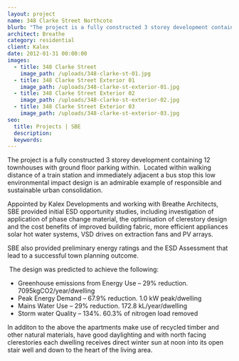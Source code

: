 ```yaml
---
layout: project
name: 348 Clarke Street Northcote
blurb: "The project is a fully constructed 3 storey development containing 12 townhouses with ground floor parking within.\_ Located within walking distance of a train station and immediately adjacent a bus stop this low environmental impact design is an admirable example of responsible and sustainable urban consolidation."
architect: Breathe
category: residential
client: Kalex
date: 2012-01-31 00:00:00
images:
  - title: 348 Clarke Street
    image_path: /uploads/348-clarke-st-01.jpg
  - title: 348 Clarke Street Exterior 01
    image_path: /uploads/348-clarke-st-exterior-01.jpg
  - title: 348 Clarke Street Exterior 02
    image_path: /uploads/348-clarke-st-exterior-02.jpg
  - title: 348 Clarke Street Exterior 03
    image_path: /uploads/348-clarke-st-exterior-03.jpg
seo:
  title: Projects | SBE
  description:
  keywords:
---
```



The project is a fully constructed 3 storey development containing 12 townhouses with ground floor parking within.&nbsp; Located within walking distance of a train station and immediately adjacent a bus stop this low environmental impact design is an admirable example of responsible and sustainable urban consolidation.

Appointed by Kalex Developments and working with Breathe Architects, SBE provided initial ESD opportunity studies, including investigation of application of phase change material, the optimisation of clerestory design and the cost benefits of improved building fabric, more efficient appliances solar hot water systems, VSD drives on extraction fans and PV arrays.

SBE also provided preliminary energy ratings and the ESD Assessment that lead to a successful town planning outcome.

&nbsp;The design was predicted to achieve the following:

* Greenhouse emissions from Energy Use – 29% reduction. 7095kgCO2/year/dwelling
* Peak Energy Demand – 67.9% reduction. 1.0 kW peak/dwelling
* Mains Water Use – 29% reduction. 172.8 kL/year/dwelling
* Storm water Quality – 134%. 60.3% of nitrogen load removed

In additon to the above the apartments make use of recycled timber and other natural materials, have good daylighting and with north facing clerestories each dwelling receives direct winter sun at noon into its open stair well and down to the heart of the living area.